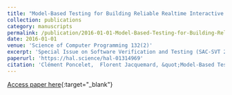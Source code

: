 ```yaml
---
title: "Model-Based Testing for Building Reliable Realtime Interactive Music Systems"
collection: publications
category: manuscripts
permalink: /publication/2016-01-01-Model-Based-Testing-for-Building-Reliable-Realtime-Interactive-Music-Systems
date: 2016-01-01
venue: 'Science of Computer Programming 132(2)'
excerpt: 'Special Issue on Software Verification and Testing (SAC-SVT 2015)'
paperurl: 'https://hal.science/hal-01314969'
citation: 'Clément Poncelet,  Florent Jacquemard, &quot;Model-Based Testing for Building Reliable Realtime Interactive Music Systems.&quot; Science of Computer Programming 132(2), 2016.'
---
```

[Access paper here](https://doi.org/10.1016/j.scico.2016.08.002){:target="_blank"}
